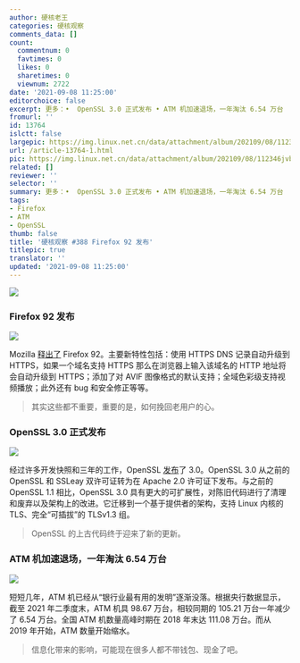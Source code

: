 ```yaml
---
author: 硬核老王
categories: 硬核观察
comments_data: []
count:
  commentnum: 0
  favtimes: 0
  likes: 0
  sharetimes: 0
  viewnum: 2722
date: '2021-09-08 11:25:00'
editorchoice: false
excerpt: 更多：•  OpenSSL 3.0 正式发布 • ATM 机加速退场，一年淘汰 6.54 万台
fromurl: ''
id: 13764
islctt: false
largepic: https://img.linux.net.cn/data/attachment/album/202109/08/112346jvb3uuzefzppgrhp.jpg
url: /article-13764-1.html
pic: https://img.linux.net.cn/data/attachment/album/202109/08/112346jvb3uuzefzppgrhp.jpg.thumb.jpg
related: []
reviewer: ''
selector: ''
summary: 更多：•  OpenSSL 3.0 正式发布 • ATM 机加速退场，一年淘汰 6.54 万台
tags:
- Firefox
- ATM
- OpenSSL
thumb: false
title: '硬核观察 #388 Firefox 92 发布'
titlepic: true
translator: ''
updated: '2021-09-08 11:25:00'
---
```


![](https://img.linux.net.cn/data/attachment/album/202109/08/112346jvb3uuzefzppgrhp.jpg)


### Firefox 92 发布


![](https://img.linux.net.cn/data/attachment/album/202109/08/112357xfl186w646clrhcl.jpg)


Mozilla [释出了](https://www.mozilla.org/en-US/firefox/92.0/releasenotes/) Firefox 92。主要新特性包括：使用 HTTPS DNS 记录自动升级到 HTTPS，如果一个域名支持 HTTPS 那么在浏览器上输入该域名的 HTTP 地址将会自动升级到 HTTPS；添加了对 AVIF 图像格式的默认支持；全域色彩级支持视频播放；此外还有 bug 和安全修正等等。



> 
> 其实这些都不重要，重要的是，如何挽回老用户的心。
> 
> 
> 


### OpenSSL 3.0 正式发布


![](https://img.linux.net.cn/data/attachment/album/202109/08/112425d0swir0t933tktmt.jpg)


经过许多开发快照和三年的工作，OpenSSL [发布](https://www.openssl.org/blog/blog/2021/09/07/OpenSSL3.Final/)了 3.0。OpenSSL 3.0 从之前的 OpenSSL 和 SSLeay 双许可证转为在 Apache 2.0 许可证下发布。与之前的 OpenSSL 1.1 相比，OpenSSL 3.0 具有更大的可扩展性，对陈旧代码进行了清理和废弃以及架构上的改进。它迁移到一个基于提供者的架构，支持 Linux 内核的 TLS、完全“可插拔”的 TLSv1.3 组。



> 
> OpenSSL 的上古代码终于迎来了新的更新。
> 
> 
> 


### ATM 机加速退场，一年淘汰 6.54 万台


![](https://img.linux.net.cn/data/attachment/album/202109/08/112542vz0nmtsmjyynapw0.jpg)


短短几年，ATM 机已经从“银行业最有用的发明”逐渐没落。根据央行数据显示，截至 2021 年二季度末，ATM 机具 98.67 万台，相较同期的 105.21 万台一年减少了 6.54 万台。全国 ATM 机数量高峰时期在 2018 年末达 111.08 万台。而从 2019 年开始，ATM 数量开始缩水。



> 
> 信息化带来的影响，可能现在很多人都不带钱包、现金了吧。
> 
> 
>
